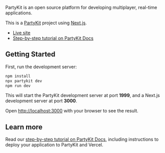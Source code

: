 PartyKit is an open source platform for developing multiplayer, real-time applications.

This is a [PartyKit](https://partykit.io) project using [Next.js](https://nextjs.org/).

- [Live site](https://partypoll.vercel.app/)
- [Step-by-step tutorial on PartyKit Docs](https://docs.partykit.io/tutorials/add-partykit-to-a-nextjs-app/)

## Getting Started

First, run the development server:

```bash
npm install
npx partykit dev
npm run dev
```

This will start the PartyKit development server at port **1999**, and a Next.js development server at port **3000**.

Open [http://localhost:3000](http://localhost:3000) with your browser to see the result.

## Learn more

Read our [step-by-step tutorial on PartyKit Docs](https://docs.partykit.io/tutorials/add-partykit-to-a-nextjs-app/), including instructions to deploy your application to PartyKit and Vercel.
